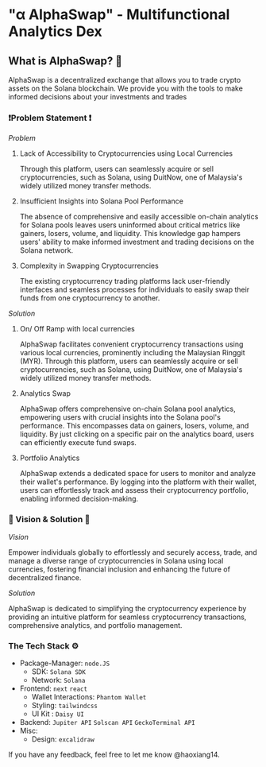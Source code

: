 # "α AlphaSwap" - Multifunctional Analytics Dex


## **What is AlphaSwap? 💬**
AlphaSwap is a decentralized exchange that allows you to trade crypto assets on the Solana blockchain. We provide you with the tools to make informed decisions about your investments and trades


### **❗️Problem Statement ❗️**

*Problem*

1. Lack of Accessibility to Cryptocurrencies using Local Currencies

    Through this platform, users can seamlessly acquire or sell cryptocurrencies, such as Solana, using DuitNow, one of Malaysia's widely utilized money transfer methods.

2. Insufficient Insights into Solana Pool Performance

    The absence of comprehensive and easily accessible on-chain analytics for Solana pools leaves users uninformed about critical metrics like gainers, losers, volume, and liquidity. This knowledge gap hampers users' ability to make informed investment and trading decisions on the Solana network.

3. Complexity in Swapping Cryptocurrencies

    The existing cryptocurrency trading platforms lack user-friendly interfaces and seamless processes for individuals to easily swap their funds from one cryptocurrency to another.


*Solution*

1. On/ Off Ramp with local currencies

    AlphaSwap facilitates convenient cryptocurrency transactions using various local currencies, prominently including the Malaysian Ringgit (MYR). Through this platform, users can seamlessly acquire or sell cryptocurrencies, such as Solana, using DuitNow, one of Malaysia's widely utilized money transfer methods.

2. Analytics Swap

    AlphaSwap offers comprehensive on-chain Solana pool analytics, empowering users with crucial insights into the Solana pool's performance. This encompasses data on gainers, losers, volume, and liquidity. By just clicking on a specific pair on the analytics board, users can efficiently execute fund swaps.

3. Portfolio Analytics

    AlphaSwap extends a dedicated space for users to monitor and analyze their wallet's performance. By logging into the platform with their wallet, users can effortlessly track and assess their cryptocurrency portfolio, enabling informed decision-making.


### **👀 Vision & Solution 👀**

*Vision*

Empower individuals globally to effortlessly and securely access, trade, and manage a diverse range of cryptocurrencies in Solana using local currencies, fostering financial inclusion and enhancing the future of decentralized finance.

*Solution*

AlphaSwap is dedicated to simplifying the cryptocurrency experience by providing an intuitive platform for seamless cryptocurrency transactions, comprehensive analytics, and portfolio management. 


### **The Tech Stack ⚙️**

-   Package-Manager: `node.JS`
    -   SDK: `Solana SDK`
    -   Network: `Solana` 
-   Frontend: `next` `react`
    -   Wallet Interactions: `Phantom Wallet`
    -   Styling: `tailwindcss`
    -   UI Kit : `Daisy UI`
-   Backend: `Jupiter API` `Solscan API` `GeckoTerminal API`
-   Misc:
    -   Design: `excalidraw`



If you have any feedback, feel free to let me know @haoxiang14.
